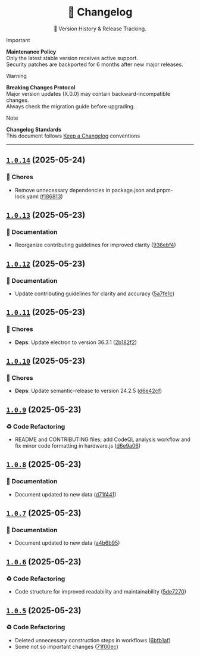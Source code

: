 <a name="changelog-top"></a>

<div align="center">
    <h1>📅 Changelog</h1>
    <p>🔎 Version History & Release Tracking.</p>
</div>

> [!IMPORTANT]
> **Maintenance Policy**  
> Only the latest stable version receives active support.  
> Security patches are backported for 6 months after new major releases.

> [!WARNING]
> **Breaking Changes Protocol**  
> Major version updates (X.0.0) may contain backward-incompatible changes.  
> Always check the migration guide before upgrading.

> [!NOTE]
> **Changelog Standards**  
> This document follows [Keep a Changelog](https://keepachangelog.com/) conventions  

---

## [`1.0.14`](https://github.com/k4itrun/wish/compare/v1.0.13...v1.0.14) (2025-05-24)


### 🔧 Chores

* Remove unnecessary dependencies in package.json and pnpm-lock.yaml ([f186813](https://github.com/k4itrun/wish/commit/f186813))

## [`1.0.13`](https://github.com/k4itrun/wish/compare/v1.0.12...v1.0.13) (2025-05-23)


### 📝 Documentation

* Reorganize contributing guidelines for improved clarity ([936ebf4](https://github.com/k4itrun/wish/commit/936ebf4))

## [`1.0.12`](https://github.com/k4itrun/wish/compare/v1.0.11...v1.0.12) (2025-05-23)


### 📝 Documentation

* Update contributing guidelines for clarity and accuracy ([5a7fe1c](https://github.com/k4itrun/wish/commit/5a7fe1c))

## [`1.0.11`](https://github.com/k4itrun/wish/compare/v1.0.10...v1.0.11) (2025-05-23)


### 🔧 Chores

* **Deps**: Update electron to version 36.3.1 ([2b182f2](https://github.com/k4itrun/wish/commit/2b182f2))

## [`1.0.10`](https://github.com/k4itrun/wish/compare/v1.0.9...v1.0.10) (2025-05-23)


### 🔧 Chores

* **Deps**: Update semantic-release to version 24.2.5 ([d6e42cf](https://github.com/k4itrun/wish/commit/d6e42cf))

## [`1.0.9`](https://github.com/k4itrun/wish/compare/v1.0.8...v1.0.9) (2025-05-23)


### ♻ Code Refactoring

* README and CONTRIBUTING files; add CodeQL analysis workflow and fix minor code formatting in hardware.js ([d6e9a06](https://github.com/k4itrun/wish/commit/d6e9a06))

## [`1.0.8`](https://github.com/k4itrun/wish/compare/v1.0.7...v1.0.8) (2025-05-23)


### 📝 Documentation

* Document updated to new data ([d71f441](https://github.com/k4itrun/wish/commit/d71f441))

## [`1.0.7`](https://github.com/k4itrun/wish/compare/v1.0.6...v1.0.7) (2025-05-23)


### 📝 Documentation

* Document updated to new data ([a4b6b95](https://github.com/k4itrun/wish/commit/a4b6b95))

## [`1.0.6`](https://github.com/k4itrun/wish/compare/v1.0.5...v1.0.6) (2025-05-23)


### ♻ Code Refactoring

* Code structure for improved readability and maintainability ([5de7270](https://github.com/k4itrun/wish/commit/5de7270))

## [`1.0.5`](https://github.com/k4itrun/wish/compare/v1.0.4...v1.0.5) (2025-05-23)


### ♻ Code Refactoring

* Deleted unnecessary construction steps in workflows ([6bfb1af](https://github.com/k4itrun/wish/commit/6bfb1af))
* Some not so important changes ([71f00ec](https://github.com/k4itrun/wish/commit/71f00ec))
